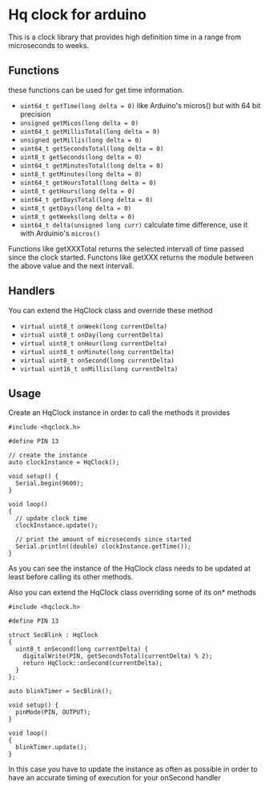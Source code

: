 Hq clock for arduino
===

This is a clock library that provides high definition time in a range from microseconds to weeks.

Functions
---

these functions can be used for get time information.

- `uint64_t getTime(long delta = 0)` like Arduino's micros() but with 64 bit precision
- `unsigned getMicos(long delta = 0)`
- `uint64_t getMillisTotal(long delta = 0)`
- `unsigned getMillis(long delta = 0)`
- `uint64_t getSecondsTotal(long delta = 0)`
- `uint8_t getSeconds(long delta = 0)`
- `uint64_t getMinutesTotal(long delta = 0)`
- `uint8_t getMinutes(long delta = 0)`
- `uint64_t getHoursTotal(long delta = 0)`
- `uint8_t getHours(long delta = 0)`
- `uint64_t getDaysTotal(long delta = 0)`
- `uint8_t getDays(long delta = 0)`
- `uint8_t getWeeks(long delta = 0)`
- `uint64_t delta(unsigned long curr)` calculate time difference, use it with Arduinio's `micros()`

Functions like getXXXTotal returns the selected intervall of time passed since the clock started.
Functons like getXXX returns the module between the above value and the next intervall.

Handlers
---

You can extend the HqClock class and override these method

- `virtual uint8_t onWeek(long currentDelta)`
- `virtual uint8_t onDay(long currentDelta)`
- `virtual uint8_t onHour(long currentDelta)`
- `virtual uint8_t onMinute(long currentDelta)`
- `virtual uint8_t onSecond(long currentDelta)`
- `virtual uint16_t onMillis(long currentDelta)`

Usage
---

Create an HqClock instance in order to call the methods it provides
```
#include <hqclock.h>

#define PIN 13

// create the instance
auto clockInstance = HqClock();

void setup() {
  Serial.begin(9600);
}

void loop()
{
  // update clock time
  clockInstance.update();
  
  // print the amount of microseconds since started
  Serial.println((double) clockInstance.getTime());
}
```
As you can see the instance of the HqClock class needs to be updated at least before calling its other methods.

Also you can extend the HqClock class overriding some of its on* methods

```
#include <hqclock.h>

#define PIN 13

struct SecBlink : HqClock
{
  uint8_t onSecond(long currentDelta) {
    digitalWrite(PIN, getSecondsTotal(currentDelta) % 2);
    return HqClock::onSecond(currentDelta);
  }
};

auto blinkTimer = SecBlink();

void setup() {
  pinMode(PIN, OUTPUT);
}

void loop()
{
  blinkTimer.update();
}

```

In this case you have to update the instance as often as possible in order to have an accurate timing of execution for your onSecond handler
